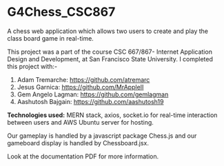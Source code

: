 # G4Chess_CSC867

A chess web application which allows two users to create and play the class board game in real-time.

This project was a part of the course CSC 667/867- Internet Application Design and Development, at San Francisco State University. I completed this project with:-

1. Adam Tremarche: https://github.com/atremarc
2. Jesus Garnica: https://github.com/MrAppleII
3. Gem Angelo Lagman: https://github.com/gemlagman
4. Aashutosh Bajgain: https://github.com/aashutosh19

**Technologies used:** MERN stack, axios, socket.io for real-time interaction between users and AWS Ubuntu server for hosting.

Our gameplay is handled by a javascript package Chess.js and our gameboard display is handled by Chessboard.jsx.

Look at the documentation PDF for more information.
